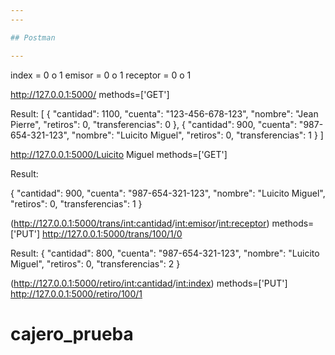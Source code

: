 ```yaml
---
---

## Postman

---
```


index = 0 o 1
emisor = 0 o 1
receptor = 0 o 1

http://127.0.0.1:5000/ methods=['GET']

Result:
[
{
"cantidad": 1100,
"cuenta": "123-456-678-123",
"nombre": "Jean Pierre",
"retiros": 0,
"transferencias": 0
},
{
"cantidad": 900,
"cuenta": "987-654-321-123",
"nombre": "Luicito Miguel",
"retiros": 0,
"transferencias": 1
}
]

http://127.0.0.1:5000/Luicito Miguel methods=['GET']

Result:

{
"cantidad": 900,
"cuenta": "987-654-321-123",
"nombre": "Luicito Miguel",
"retiros": 0,
"transferencias": 1
}

(http://127.0.0.1:5000/trans/<int:cantidad>/<int:emisor>/<int:receptor>) methods=['PUT']
http://127.0.0.1:5000/trans/100/1/0

Result:
{
"cantidad": 800,
"cuenta": "987-654-321-123",
"nombre": "Luicito Miguel",
"retiros": 0,
"transferencias": 2
}

(http://127.0.0.1:5000/retiro/<int:cantidad>/<int:index>) methods=['PUT']
http://127.0.0.1:5000/retiro/100/1
# cajero_prueba
